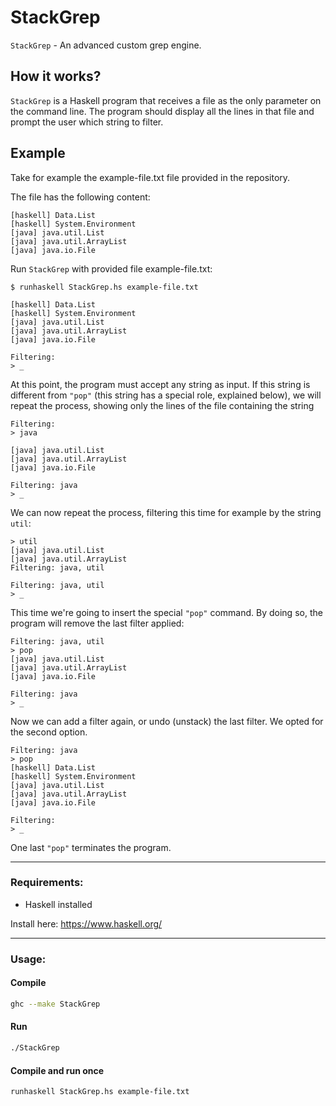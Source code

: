 # StackGrep

`StackGrep` - An advanced custom grep engine.

## How it works?

`StackGrep` is a Haskell program that receives a file
as the only parameter on the command line. The program should
display all the lines in that file and prompt the user which string to filter.


## Example

Take for example the example-file.txt file provided in the repository. 

The file has the following content:
```
[haskell] Data.List
[haskell] System.Environment
[java] java.util.List
[java] java.util.ArrayList
[java] java.io.File
```

Run `StackGrep` with provided file example-file.txt:
```
$ runhaskell StackGrep.hs example-file.txt

[haskell] Data.List
[haskell] System.Environment
[java] java.util.List
[java] java.util.ArrayList
[java] java.io.File

Filtering:
> _
```

At this point, the program must accept any string as input. 
If this string is different from `"pop"` (this string has a special role,
explained below), we will repeat the process, showing only the lines of the
file containing the string
```
Filtering:
> java

[java] java.util.List
[java] java.util.ArrayList
[java] java.io.File

Filtering: java
> _
```

We can now repeat the process, filtering this time for example by the string `util`:
```
> util
[java] java.util.List
[java] java.util.ArrayList
Filtering: java, util

Filtering: java, util
> _
```

This time we're going to insert the special `"pop"` command. By doing so, the program
will remove the last filter applied:
```
Filtering: java, util
> pop
[java] java.util.List
[java] java.util.ArrayList
[java] java.io.File

Filtering: java
> _
```

Now we can add a filter again, or undo (unstack) the last filter. 
We opted for the second option.
```
Filtering: java
> pop
[haskell] Data.List
[haskell] System.Environment
[java] java.util.List
[java] java.util.ArrayList
[java] java.io.File

Filtering:
> _
```

One last `"pop"` terminates the program.

---

### Requirements:

- Haskell installed

Install here: https://www.haskell.org/

---

### Usage:

#### Compile
```bash
ghc --make StackGrep
```
#### Run
```bash
./StackGrep
```
#### Compile and run once
```bash
runhaskell StackGrep.hs example-file.txt
```
